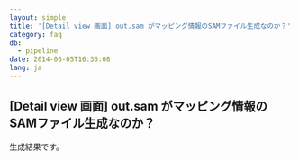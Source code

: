 ```yaml
---
layout: simple
title: '[Detail view 画面] out.sam がマッピング情報のSAMファイル生成なのか？'
category: faq
db:
  - pipeline
date: 2014-06-05T16:36:08
lang: ja
---
```


## [Detail view 画面] out.sam がマッピング情報のSAMファイル生成なのか？

生成結果です。